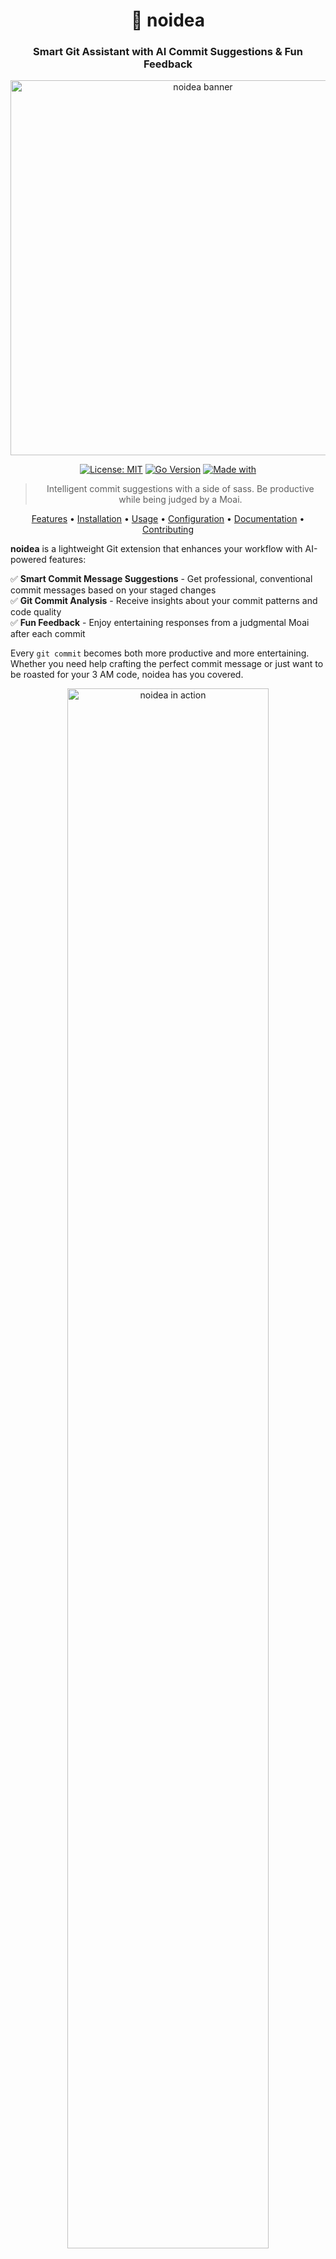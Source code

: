 <div align="center">

# 🧠 noidea
### Smart Git Assistant with AI Commit Suggestions & Fun Feedback

<img src="assets/images/banner.png" alt="noidea banner" width="600">

[![License: MIT](https://img.shields.io/badge/License-MIT-yellow.svg)](https://opensource.org/licenses/MIT)
[![Go Version](https://img.shields.io/badge/Go-1.18+-00ADD8?logo=go)](https://golang.org/doc/go1.18)
[![Made with](https://img.shields.io/badge/Made%20with-noidea-orange)](https://github.com/AccursedGalaxy/noidea)

> Intelligent commit suggestions with a side of sass. Be productive while being judged by a Moai.

[Features](#-features) • [Installation](#-getting-started) • [Usage](#-usage) • [Configuration](#-configuration) • [Documentation](https://accursedgalaxy.github.io/noidea/) • [Contributing](#-contributing)

</div>

**noidea** is a lightweight Git extension that enhances your workflow with AI-powered features:

✅ **Smart Commit Message Suggestions** - Get professional, conventional commit messages based on your staged changes  
✅ **Git Commit Analysis** - Receive insights about your commit patterns and code quality  
✅ **Fun Feedback** - Enjoy entertaining responses from a judgmental Moai after each commit  

Every `git commit` becomes both more productive and more entertaining. Whether you need help crafting the perfect commit message or just want to be roasted for your 3 AM code, noidea has you covered.

<div align="center">
<img src="docs/assets/images/demo.gif" alt="noidea in action" width="80%">
</div>

---

## 🗿 What It Does

After every `git commit`, you'll see something like:

```
───────────────────────────────────────────────────
🗿  (ಠ_ಠ) Your commit message was 'fix final final pls real'
"You've entered the 2AM hotfix arc. A legendary time."
───────────────────────────────────────────────────
```

Whether your code is clean or cursed, the Moai sees all.

And before committing, get AI-powered suggestions:

```
───────────────────────────────────────────────────
🧠 Analyzing staged changes and 10 recent commits
Generating professional commit message suggestion...
───────────────────────────────────────────────────
✨ Suggested commit message:
feat(user-auth): implement password reset functionality with email verification
───────────────────────────────────────────────────
```

<details>
<summary>👀 See noidea in action</summary>

<h3>Commit Message Suggestions</h3>
<img src="docs/assets/images/suggest.png" alt="Commit message suggestions" width="80%">

<h3>Post-Commit Moai Feedback</h3>
<img src="docs/assets/images/moai.png" alt="Moai feedback" width="80%">

<h3>Weekly Summary Analysis</h3>
<img src="docs/assets/images/summary.png" alt="Weekly summary" width="80%">
</details>

---

## 🚀 Getting Started

### Installation Options

Choose one of these methods to install noidea:

<details open>
<summary><b>1. One-Line Installation (Recommended)</b></summary>

```bash
# Install to /usr/local/bin (may require sudo)
curl -sSL https://raw.githubusercontent.com/AccursedGalaxy/noidea/main/quickinstall.sh | bash

# Or with sudo for system-wide installation
curl -sSL https://raw.githubusercontent.com/AccursedGalaxy/noidea/main/quickinstall.sh | sudo bash
```
</details>

<details>
<summary><b>2. Quick Installation Script</b></summary>

```bash
# Clone the repository
git clone https://github.com/AccursedGalaxy/noidea.git
cd noidea

# Run the installer (might need sudo)
./install.sh
# Or specify a custom location
./install.sh ~/bin
```
</details>

<details>
<summary><b>3. Using Make</b></summary>

```bash
# Clone the repository
git clone https://github.com/AccursedGalaxy/noidea.git
cd noidea

# Install to /usr/local/bin (default)
sudo make install
# Or specify a custom prefix
make install PREFIX=~/.local
```
</details>

<details>
<summary><b>4. Manual Installation</b></summary>

```bash
# Clone the repository
git clone https://github.com/AccursedGalaxy/noidea.git
cd noidea

# Build the binary
go build -o noidea

# Move it to a directory in your PATH
sudo cp noidea /usr/local/bin/
```
</details>

<details>
<summary><b>5. Pre-built Binaries (Coming Soon)</b></summary>

We'll soon provide pre-built binaries for various platforms on our releases page.
</details>

### Setting Up In Your Repository

Once noidea is installed, you can set it up in any Git repository:

```bash
# Navigate to your repository
cd /path/to/your/repo

# Initialize noidea (sets up Git hooks)
noidea init
```

This adds a post-commit hook to show the Moai judgments after each commit.

For commit message suggestions, enable them during initialization or run:

```bash
# Enable commit suggestions
git config noidea.suggest true
```

Now, when you commit, noidea will suggest a message for you!

## 📋 Features

<div align="center">
<img src="docs/assets/images/features.png" alt="noidea features overview" width="80%">
</div>

### Post-Commit Feedback

Get immediate feedback after each commit with the Moai:

```
───────────────────────────────────────────────────
🗿  (ಠ_ಠ)  This is definitely the final fix
"You've typed 'final fix' 17 times today. I'm not judging. (I am.)"
───────────────────────────────────────────────────
```

Options:
- `--ai` - Use AI to generate feedback (default: use config setting)
- `--diff` - Include the diff in AI context for better analysis
- `--personality <n>` - Personality to use for feedback
- `--history` - Include recent commit history for context
- `--list-personalities` - List available personalities

Example:
```bash
# Get AI-powered feedback with recent history context
noidea moai --ai --history
```

### Weekly Summaries

Generate insightful summaries of your Git activity:

```
noidea summary
```

Options:
- `--days <N>` - Analyze the last N days (default: 7)
- `--personality <n>` - Use a specific personality for insights
- `--export <format>` - Export to text, markdown, or HTML
- `--stats-only` - Show only statistics without AI insights
- `--ai` - Include AI insights (default: use config)

Example:
```bash
# Generate a 30-day summary with AI insights and export as markdown
noidea summary --days 30 --ai --export markdown
```

### On-Demand Feedback

Get targeted analysis of specific commits with powerful filtering:

```
noidea feedback
```

Options:
- `--count <N>` - Analyze last N commits (default: 5)
- `--author <n>` - Filter by commit author
- `--branch <n>` - Filter by specific branch
- `--files <list>` - Filter by files touched (comma-separated)
- `--diff` - Include diff context for deeper analysis
- `--personality <n>` - Use a specific personality
- `--export <format>` - Export to text, markdown, or HTML

Examples:

```bash
# Basic feedback on last 3 commits
noidea feedback --count 3

# Analyze commits affecting specific files
noidea feedback --files "src/main.go,pkg/utils"

# Analyze commits from a specific author
noidea feedback --author "Your Name"

# Use a supportive personality with diff context
noidea feedback --personality supportive_mentor --diff

# Export your feedback to share with the team
noidea feedback --export markdown
```

### Commit Message Suggestions

Get AI-powered commit message suggestions based on your staged changes:

```
noidea suggest
```

Options:
- `--history <N>` - Number of recent commits to analyze for context (default: 10)
- `--full-diff` - Include full diff instead of summary
- `--interactive` - Interactive mode to approve/reject suggestions
- `--file <path>` - Path to commit message file (for hooks)

> **Note:** Commit suggestions always use a professional conventional commit format, regardless of any personality settings used elsewhere in the tool.

Git Hook Integration:
- Automatically suggests commit messages during the commit process
- Easily enable with the included script:
  ```
  ./scripts/install-hooks.sh
  ```
  This installs the `prepare-commit-msg` hook and sets up your Git config with interactive prompts

Examples:

```bash
# Get a suggestion for your staged changes
noidea suggest

# Interactive mode to approve, regenerate, or edit suggestions
noidea suggest --interactive

# Consider more context from previous commits
noidea suggest --history 20

# Include the full diff for more detailed analysis
noidea suggest --full-diff
```

## 🧠 AI Integration

noidea supports AI-powered feedback using LLM providers that offer OpenAI-compatible APIs:

<div class="provider-grid" style="display: grid; grid-template-columns: repeat(3, 1fr); gap: 20px; margin-bottom: 20px;">
  <div style="text-align: center;">
    <img src="docs/assets/images/xai-logo.png" alt="xAI" width="100">
    <p>xAI (Grok)</p>
  </div>
  <div style="text-align: center;">
    <img src="docs/assets/images/openai-logo.png" alt="OpenAI" width="100">
    <p>OpenAI</p>
  </div>
  <div style="text-align: center;">
    <img src="docs/assets/images/deepseek-logo.png" alt="DeepSeek" width="100">
    <p>DeepSeek (coming soon)</p>
  </div>
</div>

To enable AI integration:

1. Set your API key in an environment variable:
   ```
   # For xAI
   export XAI_API_KEY=your_api_key_here
   
   # For OpenAI
   export OPENAI_API_KEY=your_api_key_here
   ```

2. Or create a `.env` file in your project directory or in `~/.noidea/.env`
   ```
   XAI_API_KEY=your_api_key_here
   ```

3. Run with the `--ai` flag or enable it permanently:
   ```
   # Run with the flag
   noidea moai --ai
   
   # Enable permanently 
   export NOIDEA_LLM_ENABLED=true
   ```

4. Configure your model (optional):
   ```
   export NOIDEA_MODEL=grok-2-1212
   ```

## 🤖 AI Personalities

noidea supports multiple AI personalities to provide different types of feedback:

<div class="personality-cards" style="display: flex; justify-content: space-between; margin-bottom: 20px;">
  <div style="border: 1px solid #ddd; padding: 10px; border-radius: 5px; width: 24%;">
    <h3>😈 Snarky Code Reviewer</h3>
    <p>A sarcastic, witty code reviewer that doesn't hold back</p>
  </div>
  <div style="border: 1px solid #ddd; padding: 10px; border-radius: 5px; width: 24%;">
    <h3>🤗 Supportive Mentor</h3>
    <p>Encouraging and positive feedback to keep you motivated</p>
  </div>
  <div style="border: 1px solid #ddd; padding: 10px; border-radius: 5px; width: 24%;">
    <h3>🧑‍💻 Git Expert</h3>
    <p>Technical feedback based on Git best practices</p>
  </div>
  <div style="border: 1px solid #ddd; padding: 10px; border-radius: 5px; width: 24%;">
    <h3>🚀 Motivational Speaker</h3>
    <p>Over-the-top enthusiasm for your commits!</p>
  </div>
</div>

> **Note:** Personalities affect post-commit feedback and analysis, but commit message suggestions (via `noidea suggest`) always use a professional format regardless of the selected personality.

### Using personalities

```bash
# List available personalities
noidea moai --list-personalities

# Use a specific personality
noidea moai --ai --personality=supportive_mentor

# Set default personality in config
export NOIDEA_PERSONALITY=git_expert
```

### Creating custom personalities

Create a `personalities.toml` file in your project or in `~/.noidea/` directory:

```toml
# Default personality to use
default = "my_custom_personality"

[personalities.my_custom_personality]
name = "My Custom Personality"
description = "A custom personality that fits my workflow"
system_prompt = """
Instructions for the AI on how to respond.
Keep it concise and clear.
"""
user_prompt_format = """
Commit message: "{{.Message}}"
Time of day: {{.TimeOfDay}}
{{if .Diff}}Commit diff summary: {{.Diff}}{{end}}

Provide feedback about this commit:
"""
max_tokens = 150
temperature = 0.7
```

Reference the example file at `personalities.toml.example` for more details.

## 🔧 Configuration

noidea can be configured using environment variables, a `.env` file, or a TOML configuration file.

### Using the config command

noidea provides a config command to help you manage your configuration:

```
# Show current configuration
noidea config --show

# Create a new configuration file interactively
noidea config --init

# Validate your configuration
noidea config --validate

# Specify a custom config path
noidea config --path /custom/path/config.toml --show
```

### Configuration file

Default location: `~/.noidea/config.toml`

Example configuration:
```toml
[llm]
enabled = true
provider = "xai"
api_key = "your_api_key_here"
model = "grok-2-1212"
temperature = 0.7

[moai]
use_lint = false
faces_mode = "random"
personality = "snarky_reviewer"
include_history = true
```

### Environment variables

You can override any configuration setting using environment variables:

```
# LLM settings
export NOIDEA_LLM_ENABLED=true
export NOIDEA_MODEL=grok-2-1212
export NOIDEA_TEMPERATURE=0.5

# Moai settings
export NOIDEA_FACES_MODE=random
export NOIDEA_USE_LINT=false
export NOIDEA_PERSONALITY=snarky_reviewer
export NOIDEA_INCLUDE_HISTORY=true

# Provider API keys
export XAI_API_KEY=your_api_key_here
export OPENAI_API_KEY=your_api_key_here
export DEEPSEEK_API_KEY=your_api_key_here
```

## 📚 Documentation

For more detailed information, check out our [full documentation site](https://accursedgalaxy.github.io/noidea/).

<div align="center">
<a href="https://accursedgalaxy.github.io/noidea/" target="_blank">
  <img src="docs/assets/images/docs-preview.png" alt="Documentation Preview" width="80%">
</a>
</div>

We've created a comprehensive documentation site using GitHub Pages that includes:

- Detailed tutorials
- Command reference
- Configuration guide
- API documentation for integration
- Troubleshooting tips
- Advanced usage examples

## 💡 Feature Status

| Feature                   | Status          |
|---------------------------|-----------------|
| Moai face after commit    | ✅ Done         |
| AI-based commit feedback  | ✅ Done         |
| Config file support       | ✅ Done         |
| Weekly summaries          | ✅ Done         |
| On-demand commit analysis | ✅ Done         |
| Commit message suggestions| ✅ Done         |
| Enhanced terminal output  | ✅ Done         |
| POSIX-compatible hooks    | ✅ Done         |
| Lint feedback             | 🛠️ In progress  |
| Commit streak insights    | 🔜 Coming Soon  |
| Cross-platform releases   | 🔜 Coming Soon  |

## 🤯 Why tho?

Because Git is too serious. Coding is chaos. Let's embrace it.

## 🧪 Contributing

Got Moai faces? Snarky commit messages? Cursed feedback ideas?

PRs are welcome. Open an issue or just drop a meme.

Check out our test suite in the `tests/` directory to ensure your changes work as expected.

<div align="center">
<img src="docs/assets/images/contribute.png" alt="Contributing" width="50%">
</div>

## 🪦 Disclaimer

This tool will not improve your Git hygiene.
It will, however, make it more entertaining.

---

<div align="center">
Made with <code>noidea</code> and late-night energy.

<a href="https://github.com/AccursedGalaxy/noidea/stargazers"><img src="https://img.shields.io/github/stars/AccursedGalaxy/noidea?style=social" alt="GitHub stars"></a>
<a href="https://github.com/AccursedGalaxy/noidea/network/members"><img src="https://img.shields.io/github/forks/AccursedGalaxy/noidea?style=social" alt="GitHub forks"></a>
<a href="https://github.com/AccursedGalaxy/noidea/issues"><img src="https://img.shields.io/github/issues/AccursedGalaxy/noidea" alt="GitHub issues"></a>
</div>
